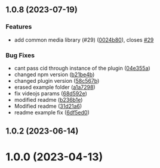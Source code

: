 <a name="1.0.8"></a>
## 1.0.8 (2023-07-19)

### Features

* add common media library (#29) ([0024b80](https://github.com/montevideo-tech/videojs-cmcd/commit/0024b80)), closes [#29](https://github.com/montevideo-tech/videojs-cmcd/issues/29)

### Bug Fixes

* cant pass cid through instance of the plugin ([04e355a](https://github.com/montevideo-tech/videojs-cmcd/commit/04e355a))
* changed npm version ([b21be4b](https://github.com/montevideo-tech/videojs-cmcd/commit/b21be4b))
* changed plugin version ([58c567b](https://github.com/montevideo-tech/videojs-cmcd/commit/58c567b))
* erased example folder ([a1a7298](https://github.com/montevideo-tech/videojs-cmcd/commit/a1a7298))
* fix videojs params ([68d592e](https://github.com/montevideo-tech/videojs-cmcd/commit/68d592e))
* modified readme ([b236b1e](https://github.com/montevideo-tech/videojs-cmcd/commit/b236b1e))
* Modified readme ([31d21a6](https://github.com/montevideo-tech/videojs-cmcd/commit/31d21a6))
* readme example fix ([6df5ed0](https://github.com/montevideo-tech/videojs-cmcd/commit/6df5ed0))

<a name="1.0.2"></a>
## 1.0.2 (2023-06-14)

<a name="1.0.0"></a>
# 1.0.0 (2023-04-13)

